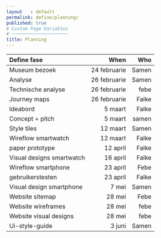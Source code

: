 ```yaml
---
layout   : default
permalink: define/planning/
published: true
# Custom Page Variables
# ─────────────────────
title: Planning
---
```


| Define fase               | When         | Who     |
| :---------------          | ------------:| -------:|
| Museum bezoek             | 24 februarie | Samen   |
| Analyse                   | 26 februarie | Samen   |
| Technische analyse        | 26 februarie | febe    |
| Journey maps              | 26 februarie | Falke   |
| Ideabord                  | 5 maart      | Falke   |
| Concept + pitch           | 5 maart      | samen   |
| Style tiles               | 12 maart     | Samen   |
| Wireflow smartwatch       | 12 maart     | Falke   |
| paper prototype           | 12 april     | Falke   |
| Visual designs smartwatch | 16 april     | Falke   |
| Wireflow smartphone       | 23 april     | Febe    |
| gebruikerstesten          | 23 april     | Falke   |
| Visual design smartphone  | 7 mei        | Samen   |
| Website sitemap           | 28 mei       | Febe    |
| Website wireframes        | 28 mei       | febe    |
| Website visual designs    | 28 mei       | febe    |
| Ui-style-guide            | 3 juni       | Samen   |
